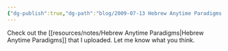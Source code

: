 ```yaml
---
{"dg-publish":true,"dg-path":"blog/2009-07-13 Hebrew Anytime Paradigms.md","permalink":"/blog/2009-07-13-hebrew-anytime-paradigms/","tags":["paradigms","hebrew","old-testament"],"noteIcon":"","created":"2009-07-13","updated":""}
---
```



Check out the [[resources/notes/Hebrew Anytime Paradigms\|Hebrew Anytime Paradigms]] that I uploaded.  Let me know what you think.
